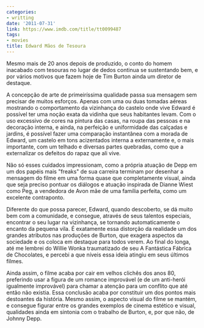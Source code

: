 ```yaml
---
categories:
- writting
date: '2011-07-31'
link: https://www.imdb.com/title/tt0099487
tags:
- movies
title: Edward Mãos de Tesoura
---
```


Mesmo mais de 20 anos depois de produzido, o conto do homem inacabado com tesouras no lugar de dedos continua se sustentando bem, e por vários motivos que fazem hoje de Tim Burton ainda um diretor de destaque.

A concepção de arte de primeiríssima qualidade passa sua mensagem sem precisar de muitos esforços. Apenas com uma ou duas tomadas aéreas mostrando o comportamento da vizinhança do castelo onde vive Edward é possível ter uma noção exata da vidinha que seus habitantes levam. Com o uso excessivo de cores na pintura das casas, na roupa das pessoas e na decoração interna, e ainda, na perfeição e uniformidade das calçadas e jardins, é possível fazer uma comparação instantânea com a morada de Edward, um castelo em tons acizentados interna a externamente e, o mais importante, com um telhado e diversas partes quebradas, como que a externalizar os defeitos do rapaz que ali vive.

Não só esses cuidados impressionam, como a própria atuação de Depp em um dos papéis mais "freaks" de sua carreira terminam por desenhar a mensagem do filme em uma forma quase que completamente visual, ainda que seja preciso pontuar os diálogos e atuação inspirada de Dianne Wiest como Peg, a vendedora de Avon mãe de uma família perfeita, como um excelente contraponto.

Diferente do que possa parecer, Edward, quando descoberto, se dá muito bem com a comunidade, e consegue, através de seus talentos especiais, encontrar o seu lugar na vizinhança, se tornando automaticamente o encanto da pequena vila. É exatamente essa distorção da realidade um dos grandes atributos nas produções de Burton, que exagera aspectos da sociedade e os coloca em destaque para todos verem. Ao final do longa, até me lembrei do Willie Wonka traumatizado de seu A Fantástica Fábrica de Chocolates, e percebi a que níveis essa ideia atingiu em seus últimos filmes.

Ainda assim, o filme acaba por cair em velhos clichês dos anos 80, preferindo usar a figura de um romance improvável (e de um anti-herói igualmente improvável) para chamar a atenção para um conflito que até então não existia. Essa conclusão acaba por constituir um dos pontos mais destoantes da história. Mesmo assim, o aspecto visual do filme se mantém, e consegue figurar entre os grandes exemplos de cinema estético e visual, qualidades ainda em sintonia com o trabalho de Burton, e, por que não, de Johnny Depp.